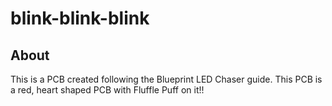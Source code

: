 # blink-blink-blink

## About

This is a PCB created following the Blueprint LED Chaser guide. This PCB is a red, heart shaped PCB with Fluffle Puff on it!!
